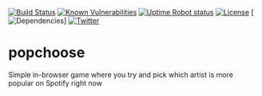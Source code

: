[![Build Status](https://badgen.net/travis/gabefoley/popchoose)](https://travis-ci.org/gabefoley/popchoose)
[![Known Vulnerabilities](https://snyk.io/test/github/gabefoley/popchoose/badge.svg)](https://snyk.io/test/github/gabefoley/popchoose)
[![Uptime Robot status](https://img.shields.io/uptimerobot/ratio/7/m783704485-14a0fd15fb64b95827ff99d7?label=uptime%20%28last%207%20days%29)](https://stats.uptimerobot.com/QNrGmFk1rJ)
[![License](https://badgen.net/github/license/gabefoley/popchoose)](https://opensource.org/licenses/MIT)
[![Dependencies](https://badgen.net/dependabot/dependabot/dependabot-core/?icon=dependabot)]
[![Twitter](https://badgen.net/twitter/follow/gabefoley)](https://twitter.com/gabefoley)

# popchoose

Simple in-browser game where you try and pick which artist is more popular on Spotify right now
